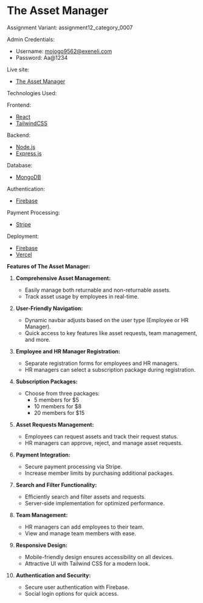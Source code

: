 # The Asset Manager

Assignment Variant:  assignment12_category_0007

Admin Credentials:
* Username: mojogo9562@exeneli.com
* Password: Aa@1234

Live site:
- [The Asset Manager](https://asset-manager-54e54.web.app/)


Technologies Used:

Frontend:
- [React](https://react.dev/)
- [TailwindCSS](https://tailwindcss.com/)

Backend:
- [Node.js](https://nodejs.org/en)
- [Express.js](https://expressjs.com/)

Database:
- [MongoDB](https://www.mongodb.com/)

Authentication:
- [Firebase](https://firebase.google.com/)

Payment Processing:
- [Stripe](https://stripe.com/)

Deployment: 
- [Firebase](https://firebase.google.com/)
- [Vercel](https://vercel.com/)




**Features of The Asset Manager:**

1. **Comprehensive Asset Management:**
   - Easily manage both returnable and non-returnable assets.
   - Track asset usage by employees in real-time.

2. **User-Friendly Navigation:**
   - Dynamic navbar adjusts based on the user type (Employee or HR Manager).
   - Quick access to key features like asset requests, team management, and more.

3. **Employee and HR Manager Registration:**
   - Separate registration forms for employees and HR managers.
   - HR managers can select a subscription package during registration.

4. **Subscription Packages:**
   - Choose from three packages:
     - 5 members for $5
     - 10 members for $8
     - 20 members for $15

5. **Asset Requests Management:**
   - Employees can request assets and track their request status.
   - HR managers can approve, reject, and manage asset requests.

6. **Payment Integration:**
   - Secure payment processing via Stripe.
   - Increase member limits by purchasing additional packages.

7. **Search and Filter Functionality:**
   - Efficiently search and filter assets and requests.
   - Server-side implementation for optimized performance.

8. **Team Management:**
   - HR managers can add employees to their team.
   - View and manage team members with ease.

9. **Responsive Design:**
   - Mobile-friendly design ensures accessibility on all devices.
   - Attractive UI with Tailwind CSS for a modern look.

10. **Authentication and Security:**
    - Secure user authentication with Firebase.
    - Social login options for quick access.


  

